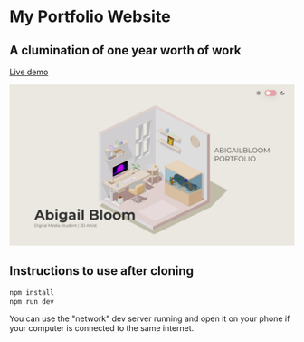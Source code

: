 # My Portfolio Website

## A clumination of one year worth of work

[Live demo](https://abigail-bloom-portolio-bokoko33.vercel.app/)

![Home page screenshot](public/social/screenshot.png?raw=true "Home page screenshot")

## Instructions to use after cloning

```
npm install
npm run dev
```

You can use the "network" dev server running and open it on your phone if your computer is connected to the same internet.
